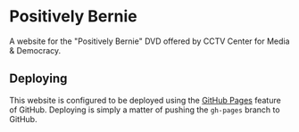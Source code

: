 Positively Bernie
=================

A website for the "Positively Bernie" DVD offered by CCTV Center for Media & Democracy.

Deploying
---------

This website is configured to be deployed using the [GitHub Pages](https://pages.github.com/) 
feature of GitHub. Deploying is simply a matter of pushing the `gh-pages` branch to 
GitHub.
